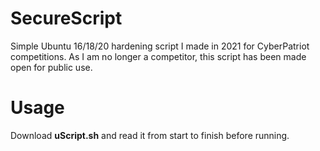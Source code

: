# SecureScript
Simple Ubuntu 16/18/20 hardening script I made in 2021 for CyberPatriot competitions. As I am no longer a competitor, this script has been made open for public use.

# Usage
Download **uScript.sh** and read it from start to finish before running.
